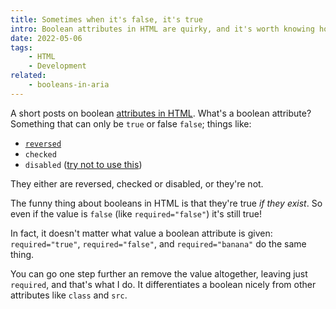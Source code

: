 ```yaml
---
title: Sometimes when it's false, it's true
intro: Boolean attributes in HTML are quirky, and it's worth knowing how they work in case you end up setting one value and getting the opposite!
date: 2022-05-06
tags:
    - HTML
    - Development
related:
    - booleans-in-aria
---
```


A short posts on boolean [attributes in HTML](/blog/an-introduction-to-html-attributes). What's a boolean attribute? Something that can only be `true` or false `false`; things like:

- [`reversed`](/blog/reversing-an-ordered-list-in-html)
- `checked`
- `disabled` ([try not to use this](/blog/how-to-avoid-disabled-buttons))

They either are reversed, checked or disabled, or they're not.

The funny thing about booleans in HTML is that they're true *if they exist*. So even if the value is `false` (like `required="false"`) it's still true!

In fact, it doesn't matter what value a boolean attribute is given: `required="true"`, `required="false"`, and `required="banana"` do the same thing.

You can go one step further an remove the value altogether, leaving just `required`, and that's what I do. It differentiates a boolean nicely from other attributes like `class` and `src`.

